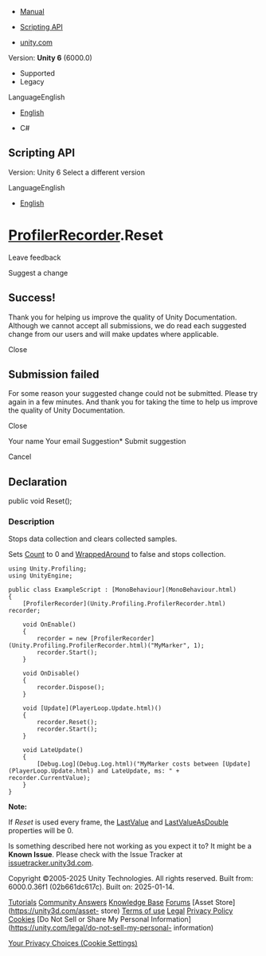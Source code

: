 [ ]()

  * [Manual](../Manual/index.html)
  * [Scripting API](../ScriptReference/index.html)

  * [unity.com](https://unity.com/)

Version: **Unity 6** (6000.0)

  * Supported
  * Legacy

LanguageEnglish

  * [English]()

  * C#

[ ](https://docs.unity3d.com)

## Scripting API

Version: Unity 6 Select a different version

LanguageEnglish

  * [English]()

#  [ProfilerRecorder](Unity.Profiling.ProfilerRecorder.html).Reset

Leave feedback

Suggest a change

## Success!

Thank you for helping us improve the quality of Unity Documentation. Although
we cannot accept all submissions, we do read each suggested change from our
users and will make updates where applicable.

Close

## Submission failed

For some reason your suggested change could not be submitted. Please <a>try
again</a> in a few minutes. And thank you for taking the time to help us
improve the quality of Unity Documentation.

Close

Your name Your email Suggestion* Submit suggestion

Cancel

[ ]()

## Declaration

public void Reset();

### Description

Stops data collection and clears collected samples.

Sets [Count](Unity.Profiling.ProfilerRecorder.Count.html) to 0 and
[WrappedAround](Unity.Profiling.ProfilerRecorder.WrappedAround.html) to false
and stops collection.

    
    
    using Unity.Profiling;
    using UnityEngine;  
      
    public class ExampleScript : [MonoBehaviour](MonoBehaviour.html)
    {
        [ProfilerRecorder](Unity.Profiling.ProfilerRecorder.html) recorder;  
      
        void OnEnable()
        {
            recorder = new [ProfilerRecorder](Unity.Profiling.ProfilerRecorder.html)("MyMarker", 1);
            recorder.Start();
        }  
      
        void OnDisable()
        {
            recorder.Dispose();
        }  
      
        void [Update](PlayerLoop.Update.html)()
        {
            recorder.Reset();
            recorder.Start();
        }  
      
        void LateUpdate()
        {
            [Debug.Log](Debug.Log.html)("MyMarker costs between [Update](PlayerLoop.Update.html) and LateUpdate, ms: " + recorder.CurrentValue);
        }
    }
    

**Note:**  
  
If _Reset_ is used every frame, the
[LastValue](Unity.Profiling.ProfilerRecorder.LastValue.html) and
[LastValueAsDouble](Unity.Profiling.ProfilerRecorder.LastValueAsDouble.html)
properties will be 0.

Is something described here not working as you expect it to? It might be a
**Known Issue**. Please check with the Issue Tracker at
[issuetracker.unity3d.com](https://issuetracker.unity3d.com).

Copyright ©2005-2025 Unity Technologies. All rights reserved. Built from:
6000.0.36f1 (02b661dc617c). Built on: 2025-01-14.

[Tutorials](https://unity3d.com/learn) [Community
Answers](https://answers.unity3d.com) [Knowledge
Base](https://support.unity3d.com/hc/en-us)
[Forums](https://forum.unity3d.com) [Asset Store](https://unity3d.com/asset-
store) [Terms of use](https://docs.unity3d.com/Manual/TermsOfUse.html)
[Legal](https://unity.com/legal) [Privacy
Policy](https://unity.com/legal/privacy-policy)
[Cookies](https://unity.com/legal/cookie-policy) [Do Not Sell or Share My
Personal Information](https://unity.com/legal/do-not-sell-my-personal-
information)

[Your Privacy Choices (Cookie Settings)](javascript:void\(0\);)

